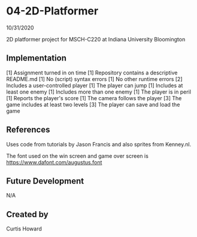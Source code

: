 
# 04-2D-Platformer
10/31/2020

2D platformer project for MSCH-C220 at Indiana University Bloomington

## Implementation
[1] Assignment turned in on time
[1] Repository contains a descriptive README.md
[1] No (script) syntax errors
[1] No other runtime errors
[2] Includes a user-controlled player
[1] The player can jump
[1] Includes at least one enemy
[1] Includes more than one enemy
[1] The player is in peril
[1] Reports the player's score
[1] The camera follows the player
[3] The game includes at least two levels
[3] The player can save and load the game

## References
Uses code from tutorials by Jason Francis and also sprites from Kenney.nl.

The font used on the win screen and game over screen is https://www.dafont.com/augustus.font

## Future Development
N/A

## Created by
Curtis Howard
